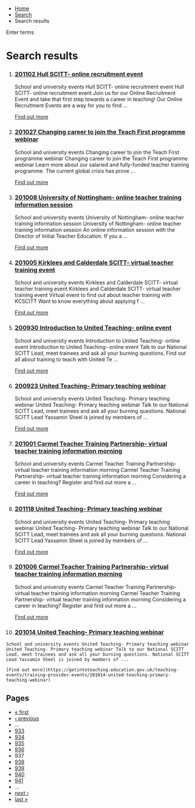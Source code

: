 *   [Home](/)
*   [Search](/search)
*   Search results

Enter terms 

Search results
==============

1.  ### [201102 Hull SCITT- online recruitment event](https://getintoteaching.education.gov.uk/teaching-events/training-provider-events/201102-hull-scitt-online-recruitment-event)
    
    School and university events Hull SCITT- online recruitment event Hull SCITT- online recruitment event Join us for our Online Recruitment Event and take that first step towards a career in teaching! Our Online Recruitment Events are a way for you to find ...
    
    [Find out more](https://getintoteaching.education.gov.uk/teaching-events/training-provider-events/201102-hull-scitt-online-recruitment-event)
    
2.  ### [201027 Changing career to join the Teach First programme webinar](https://getintoteaching.education.gov.uk/teaching-events/training-provider-events/201027-changing-career-to-join-the-teach-first-programme-webinar)
    
    School and university events Changing career to join the Teach First programme webinar Changing career to join the Teach First programme webinar Learn more about our salaried and fully-funded teacher training programme. The current global crisis has prove ...
    
    [Find out more](https://getintoteaching.education.gov.uk/teaching-events/training-provider-events/201027-changing-career-to-join-the-teach-first-programme-webinar)
    
3.  ### [201008 University of Nottingham- online teacher training information session](https://getintoteaching.education.gov.uk/teaching-events/training-provider-events/201008-university-of-nottingham-online-teacher-training-information-session)
    
    School and university events University of Nottingham- online teacher training information session University of Nottingham- online teacher training information session An online information session with the Director of Initial Teacher Education. If you a ...
    
    [Find out more](https://getintoteaching.education.gov.uk/teaching-events/training-provider-events/201008-university-of-nottingham-online-teacher-training-information-session)
    
4.  ### [201005 Kirklees and Calderdale SCITT- virtual teacher training event](https://getintoteaching.education.gov.uk/teaching-events/training-provider-events/201005-kirklees-and-calderdale-scitt-virtual-teacher-training-event)
    
    School and university events Kirklees and Calderdale SCITT- virtual teacher training event Kirklees and Calderdale SCITT- virtual teacher training event Virtual event to find out about teacher training with KCSCITT Want to know everything about applying f ...
    
    [Find out more](https://getintoteaching.education.gov.uk/teaching-events/training-provider-events/201005-kirklees-and-calderdale-scitt-virtual-teacher-training-event)
    
5.  ### [200930 Introduction to United Teaching- online event](https://getintoteaching.education.gov.uk/teaching-events/training-provider-events/200930-introduction-to-united-teaching-online-event)
    
    School and university events Introduction to United Teaching- online event Introduction to United Teaching- online event Talk to our National SCITT Lead, meet trainees and ask all your burning questions. Find out all about training to teach with United Te ...
    
    [Find out more](https://getintoteaching.education.gov.uk/teaching-events/training-provider-events/200930-introduction-to-united-teaching-online-event)
    
6.  ### [200923 United Teaching- Primary teaching webinar](https://getintoteaching.education.gov.uk/teaching-events/training-provider-events/200923-united-teaching-primary-teaching-webinar)
    
    School and university events United Teaching- Primary teaching webinar United Teaching- Primary teaching webinar Talk to our National SCITT Lead, meet trainees and ask all your burning questions. National SCITT Lead Yassamin Sheel is joined by members of ...
    
    [Find out more](https://getintoteaching.education.gov.uk/teaching-events/training-provider-events/200923-united-teaching-primary-teaching-webinar)
    
7.  ### [201001 Carmel Teacher Training Partnership- virtual teacher training information morning](https://getintoteaching.education.gov.uk/teaching-events/training-provider-events/201001-carmel-teacher-training-partnership-virtual-teacher-training-information-morning)
    
    School and university events Carmel Teacher Training Partnership- virtual teacher training information morning Carmel Teacher Training Partnership- virtual teacher training information morning Considering a career in teaching? Register and find out more a ...
    
    [Find out more](https://getintoteaching.education.gov.uk/teaching-events/training-provider-events/201001-carmel-teacher-training-partnership-virtual-teacher-training-information-morning)
    
8.  ### [201118 United Teaching- Primary teaching webinar](https://getintoteaching.education.gov.uk/teaching-events/training-provider-events/201118-united-teaching-primary-teaching-webinar)
    
    School and university events United Teaching- Primary teaching webinar United Teaching- Primary teaching webinar Talk to our National SCITT Lead, meet trainees and ask all your burning questions. National SCITT Lead Yassamin Sheel is joined by members of ...
    
    [Find out more](https://getintoteaching.education.gov.uk/teaching-events/training-provider-events/201118-united-teaching-primary-teaching-webinar)
    
9.  ### [201006 Carmel Teacher Training Partnership- virtual teacher training information morning](https://getintoteaching.education.gov.uk/teaching-events/training-provider-events/201006-carmel-teacher-training-partnership-virtual-teacher-training-information-morning)
    
    School and university events Carmel Teacher Training Partnership- virtual teacher training information morning Carmel Teacher Training Partnership- virtual teacher training information morning Considering a career in teaching? Register and find out more a ...
    
    [Find out more](https://getintoteaching.education.gov.uk/teaching-events/training-provider-events/201006-carmel-teacher-training-partnership-virtual-teacher-training-information-morning)
    
10.  ### [201014 United Teaching- Primary teaching webinar](https://getintoteaching.education.gov.uk/teaching-events/training-provider-events/201014-united-teaching-primary-teaching-webinar)
    
    School and university events United Teaching- Primary teaching webinar United Teaching- Primary teaching webinar Talk to our National SCITT Lead, meet trainees and ask all your burning questions. National SCITT Lead Yassamin Sheel is joined by members of ...
    
    [Find out more](https://getintoteaching.education.gov.uk/teaching-events/training-provider-events/201014-united-teaching-primary-teaching-webinar)
    

Pages
-----

*   [« first](/search/site "Go to first page")
*   [‹ previous](/search/site?page=935 "Go to previous page")
*   …
*   [933](/search/site?page=932 "Go to page 933")
*   [934](/search/site?page=933 "Go to page 934")
*   [935](/search/site?page=934 "Go to page 935")
*   [936](/search/site?page=935 "Go to page 936")
*   937
*   [938](/search/site?page=937 "Go to page 938")
*   [939](/search/site?page=938 "Go to page 939")
*   [940](/search/site?page=939 "Go to page 940")
*   [941](/search/site?page=940 "Go to page 941")
*   …
*   [next ›](/search/site?page=937 "Go to next page")
*   [last »](/search/site?page=1032 "Go to last page")